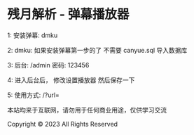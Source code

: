 #  残月解析 - 弹幕播放器

1: 安装弹幕: dmku

2: dmku: 如果安装弹幕第一步的了   不需要 canyue.sql 导入数据库

3: 后台: /admin 密码: 123456

4: 进入后台后， 修改设置播放器 然后保存一下

5: 使用方式:  /?url=

本站均来于互联网，请勿用于任何商业用途，仅供学习交流

Copyright © 2023 All Rights Reserved
